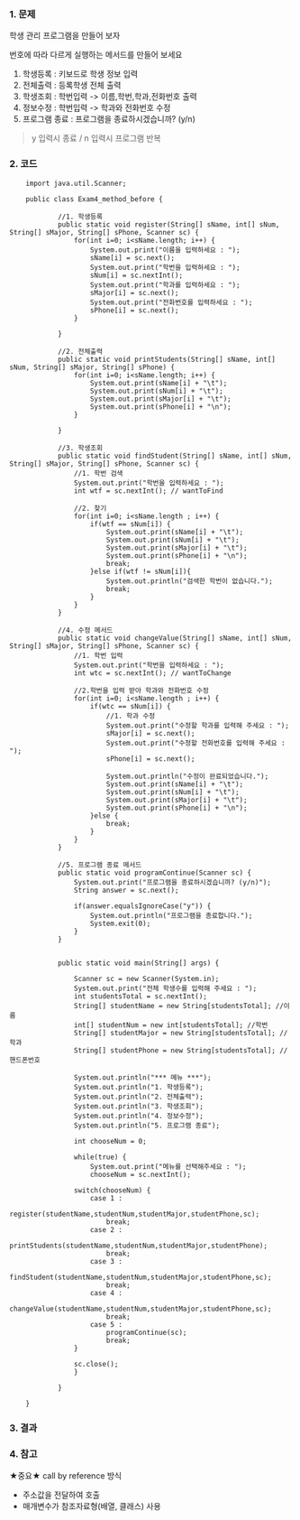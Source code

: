 ### 1. 문제
학생 관리 프로그램을 만들어 보자

번호에 따라 다르게 실행하는 메서드를 만들어 보세요
1. 학생등록 : 키보드로 학생 정보 입력
2. 전체출력 : 등록학생 전체 출력
3. 학생조회 : 학번입력 -> 이름,학번,학과,전화번호 출력
4. 정보수정 : 학번입력 -> 학과와 전화번호 수정
5. 프로그램 종료 : 프로그램을 종료하시겠습니까? (y/n)
> y 입력시 종료 / n 입력시 프로그램 반복

### 2. 코드

        import java.util.Scanner;

        public class Exam4_method_before {

                //1. 학생등록
                public static void register(String[] sName, int[] sNum, String[] sMajor, String[] sPhone, Scanner sc) {
                    for(int i=0; i<sName.length; i++) {
                        System.out.print("이름을 입력하세요 : ");
                        sName[i] = sc.next();
                        System.out.print("학번을 입력하세요 : ");
                        sNum[i] = sc.nextInt();
                        System.out.print("학과를 입력하세요 : ");
                        sMajor[i] = sc.next();
                        System.out.print("전화번호를 입력하세요 : ");
                        sPhone[i] = sc.next();
                    }

                }
                
                //2. 전체출력
                public static void printStudents(String[] sName, int[] sNum, String[] sMajor, String[] sPhone) {
                    for(int i=0; i<sName.length; i++) {
                        System.out.print(sName[i] + "\t");
                        System.out.print(sNum[i] + "\t");
                        System.out.print(sMajor[i] + "\t");
                        System.out.print(sPhone[i] + "\n");		
                    }
                    
                }
                
                //3. 학생조회
                public static void findStudent(String[] sName, int[] sNum, String[] sMajor, String[] sPhone, Scanner sc) {
                    //1. 학번 검색
                    System.out.print("학번을 입력하세요 : ");
                    int wtf = sc.nextInt(); // wantToFind
                    
                    //2. 찾기
                    for(int i=0; i<sName.length ; i++) {
                        if(wtf == sNum[i]) {
                            System.out.print(sName[i] + "\t");
                            System.out.print(sNum[i] + "\t");
                            System.out.print(sMajor[i] + "\t");
                            System.out.print(sPhone[i] + "\n");
                            break;
                        }else if(wtf != sNum[i]){
                            System.out.println("검색한 학번이 없습니다.");
                            break;
                        }
                    }		
                }

                //4. 수정 메서드
                public static void changeValue(String[] sName, int[] sNum, String[] sMajor, String[] sPhone, Scanner sc) {
                    //1. 학번 입력
                    System.out.print("학번을 입력하세요 : ");
                    int wtc = sc.nextInt(); // wantToChange
                    
                    //2.학번을 입력 받아 학과와 전화번호 수정
                    for(int i=0; i<sName.length ; i++) {
                        if(wtc == sNum[i]) {
                            //1. 학과 수정
                            System.out.print("수정할 학과를 입력해 주세요 : ");
                            sMajor[i] = sc.next();
                            System.out.print("수정할 전화번호를 입력해 주세요 : ");
                            sPhone[i] = sc.next();
                            
                            System.out.println("수정이 완료되었습니다.");
                            System.out.print(sName[i] + "\t");
                            System.out.print(sNum[i] + "\t");
                            System.out.print(sMajor[i] + "\t");
                            System.out.print(sPhone[i] + "\n");
                        }else {
                            break;
                        }
                    }	
                }
                
                //5. 프로그램 종료 메서드
                public static void programContinue(Scanner sc) {
                    System.out.print("프로그램을 종료하시겠습니까? (y/n)");
                    String answer = sc.next();
                    
                    if(answer.equalsIgnoreCase("y")) {
                        System.out.println("프로그램을 종료합니다.");
                        System.exit(0);
                    }
                }
                
                
                public static void main(String[] args) {

                    Scanner sc = new Scanner(System.in);
                    System.out.print("전체 학생수를 입력해 주세요 : ");
                    int studentsTotal = sc.nextInt();
                    String[] studentName = new String[studentsTotal]; //이름
                    int[] studentNum = new int[studentsTotal]; //학번
                    String[] studentMajor = new String[studentsTotal]; //학과
                    String[] studentPhone = new String[studentsTotal]; //핸드폰번호
                    
                    System.out.println("*** 메뉴 ***");
                    System.out.println("1. 학생등록");
                    System.out.println("2. 전체출력");
                    System.out.println("3. 학생조회");
                    System.out.println("4. 정보수정");
                    System.out.println("5. 프로그램 종료");
                    
                    int chooseNum = 0;
                    
                    while(true) {	
                        System.out.print("메뉴를 선택해주세요 : ");
                        chooseNum = sc.nextInt();
                    
                    switch(chooseNum) {
                        case 1 :
                            register(studentName,studentNum,studentMajor,studentPhone,sc);	
                            break;
                        case 2 :
                            printStudents(studentName,studentNum,studentMajor,studentPhone);
                            break;
                        case 3 :
                            findStudent(studentName,studentNum,studentMajor,studentPhone,sc);
                            break;
                        case 4 :
                            changeValue(studentName,studentNum,studentMajor,studentPhone,sc);
                            break;
                        case 5 :
                            programContinue(sc);
                            break;
                    }
                        
                    sc.close();
                    }
                
                }

        }


### 3. 결과

### 4. 참고

★중요★ call by reference 방식 
- 주소값을 전달하여 호출
- 매개변수가 참조자료형(배열, 클래스) 사용
